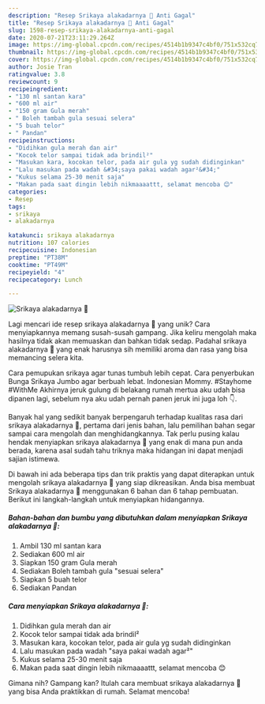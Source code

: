 ```yaml
---
description: "Resep Srikaya alakadarnya 🤭 Anti Gagal"
title: "Resep Srikaya alakadarnya 🤭 Anti Gagal"
slug: 1598-resep-srikaya-alakadarnya-anti-gagal
date: 2020-07-21T23:11:29.264Z
image: https://img-global.cpcdn.com/recipes/4514b1b9347c4bf0/751x532cq70/srikaya-alakadarnya-🤭-foto-resep-utama.jpg
thumbnail: https://img-global.cpcdn.com/recipes/4514b1b9347c4bf0/751x532cq70/srikaya-alakadarnya-🤭-foto-resep-utama.jpg
cover: https://img-global.cpcdn.com/recipes/4514b1b9347c4bf0/751x532cq70/srikaya-alakadarnya-🤭-foto-resep-utama.jpg
author: Josie Tran
ratingvalue: 3.8
reviewcount: 9
recipeingredient:
- "130 ml santan kara"
- "600 ml air"
- "150 gram Gula merah"
- " Boleh tambah gula sesuai selera"
- "5 buah telor"
- " Pandan"
recipeinstructions:
- "Didihkan gula merah dan air"
- "Kocok telor sampai tidak ada brindil²"
- "Masukan kara, kocokan telor, pada air gula yg sudah didinginkan"
- "Lalu masukan pada wadah &#34;saya pakai wadah agar²&#34;"
- "Kukus selama 25-30 menit saja"
- "Makan pada saat dingin lebih nikmaaaattt, selamat mencoba 😊"
categories:
- Resep
tags:
- srikaya
- alakadarnya

katakunci: srikaya alakadarnya 
nutrition: 107 calories
recipecuisine: Indonesian
preptime: "PT38M"
cooktime: "PT49M"
recipeyield: "4"
recipecategory: Lunch

---
```



![Srikaya alakadarnya 🤭](https://img-global.cpcdn.com/recipes/4514b1b9347c4bf0/751x532cq70/srikaya-alakadarnya-🤭-foto-resep-utama.jpg)

Lagi mencari ide resep srikaya alakadarnya 🤭 yang unik? Cara menyiapkannya memang susah-susah gampang. Jika keliru mengolah maka hasilnya tidak akan memuaskan dan bahkan tidak sedap. Padahal srikaya alakadarnya 🤭 yang enak harusnya sih memiliki aroma dan rasa yang bisa memancing selera kita.

Cara pemupukan srikaya agar tunas tumbuh lebih cepat. Cara penyerbukan Bunga Srikaya Jumbo agar berbuah lebat. Indonesian Mommy. #Stayhome #WithMe Akhirnya jeruk gulung di belakang rumah mertua aku udah bisa dipanen lagi, sebelum nya aku udah pernah panen jeruk ini juga loh 👇.

Banyak hal yang sedikit banyak berpengaruh terhadap kualitas rasa dari srikaya alakadarnya 🤭, pertama dari jenis bahan, lalu pemilihan bahan segar sampai cara mengolah dan menghidangkannya. Tak perlu pusing kalau hendak menyiapkan srikaya alakadarnya 🤭 yang enak di mana pun anda berada, karena asal sudah tahu triknya maka hidangan ini dapat menjadi sajian istimewa.


Di bawah ini ada beberapa tips dan trik praktis yang dapat diterapkan untuk mengolah srikaya alakadarnya 🤭 yang siap dikreasikan. Anda bisa membuat Srikaya alakadarnya 🤭 menggunakan 6 bahan dan 6 tahap pembuatan. Berikut ini langkah-langkah untuk menyiapkan hidangannya.

<!--inarticleads1-->

##### Bahan-bahan dan bumbu yang dibutuhkan dalam menyiapkan Srikaya alakadarnya 🤭:

1. Ambil 130 ml santan kara
1. Sediakan 600 ml air
1. Siapkan 150 gram Gula merah
1. Sediakan  Boleh tambah gula &#34;sesuai selera&#34;
1. Siapkan 5 buah telor
1. Sediakan  Pandan




<!--inarticleads2-->

##### Cara menyiapkan Srikaya alakadarnya 🤭:

1. Didihkan gula merah dan air
1. Kocok telor sampai tidak ada brindil²
1. Masukan kara, kocokan telor, pada air gula yg sudah didinginkan
1. Lalu masukan pada wadah &#34;saya pakai wadah agar²&#34;
1. Kukus selama 25-30 menit saja
1. Makan pada saat dingin lebih nikmaaaattt, selamat mencoba 😊




Gimana nih? Gampang kan? Itulah cara membuat srikaya alakadarnya 🤭 yang bisa Anda praktikkan di rumah. Selamat mencoba!
